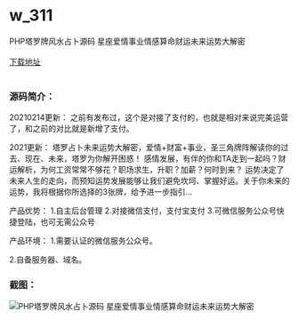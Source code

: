 # w_311
PHP塔罗牌风水占卜源码 星座爱情事业情感算命财运未来运势大解密
<br/></br>
[下载地址](https://www.uuid2.com/311.html "下载地址")
<br/></br>
<h3>源码简介：</h3>
<p>20210214更新：
之前有发布过，这个是对接了支付的，也就是相对来说完美运营了，和之前的对比就是新增了支付。

2021更新：
塔罗占卜未来运势大解密，爱情+财富+事业，圣三角牌阵解读你的过去、现在、未来，塔罗为你解开困惑！
感情发展，有伴的你和TA走到一起吗？财运解析，为何工资常常不够花？职场求生，升职？加薪？何时到来？
运势决定了未来人生的走向，而预知运势发展能够让我们避免坎坷、掌握好运。关于你未来的运势，我将根据你所选择的3张牌，给予进一步指引…

产品优势：
1.自主后台管理
2.对接微信支付，支付宝支付
3.可微信服务公众号快捷登陆，也可无需公众号

产品环境：
1.需要认证的微信服务公众号。<p>
<p>2.自备服务器、域名。<p>
<h3>截图：</h3>
<img src="https://www.uuid2.com/wp-content/uploads/img/202105/2b59117316.jpg" alt="PHP塔罗牌风水占卜源码 星座爱情事业情感算命财运未来运势大解密">
